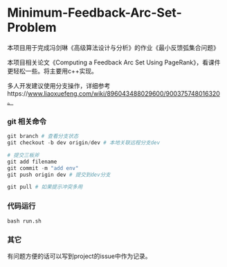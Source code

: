 # Minimum-Feedback-Arc-Set-Problem
本项目用于完成冯剑琳《高级算法设计与分析》的作业《最小反馈弧集合问题》

本项目相关论文《Computing a Feedback Arc Set Using PageRank》，看课件更轻松一些。将主要用c++实现。

多人开发建议使用分支操作，详细参考https://www.liaoxuefeng.com/wiki/896043488029600/900375748016320。

### git 相关命令

```python
git branch # 查看分支状态
git checkout -b dev origin/dev # 本地关联远程分支dev

# 提交三板斧
git add filename 
git commit -m "add env"
git push origin dev # 提交到dev分支

git pull # 如果提示冲突多用
```

### 代码运行

```
bash run.sh
```

### 其它

有问题方便的话可以写到project的issue中作为记录。

